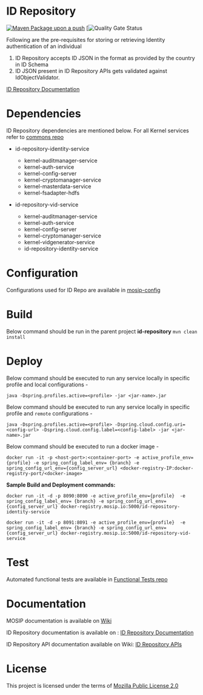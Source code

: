 # ID Repository

[![Maven Package upon a push](https://github.com/mosip/id-repository/actions/workflows/push_trigger.yml/badge.svg?branch=master)](https://github.com/mosip/id-repository/actions/workflows/push_trigger.yml)
[![Quality Gate Status](https://sonarcloud.io/api/project_badges/measure?branch=master&id=mosip_id-repository)

Following are the pre-requisites for storing or retrieving Identity authentication of an individual

1. ID Repository accepts ID JSON in the format as provided by the country in ID Schema
2. ID JSON present in ID Repository APIs gets validated against IdObjectValidator.

[ID Repository Documentation](https://docs.mosip.io/platform/modules/id-repository)

# Dependencies
ID Repository dependencies are mentioned below.  For all Kernel services refer to [commons repo](https://github.com/mosip/commons)

* id-repository-identity-service
    *  kernel-auditmanager-service 
    *  kernel-auth-service 
    *  kernel-config-server
    *  kernel-cryptomanager-service
    *  kernel-masterdata-service
    *  kernel-fsadapter-hdfs

* id-repository-vid-service
    *  kernel-auditmanager-service 
    *  kernel-auth-service 
    *  kernel-config-server
    *  kernel-cryptomanager-service
    *  kernel-vidgenerator-service
    *  id-repository-identity-service
    
# Configuration
Configurations used for ID Repo are available in [mosip-config](https://github.com/mosip/mosip-config)

# Build
Below command should be run in the parent project **id-repository**
`mvn clean install`

# Deploy
Below command should be executed to run any service locally in specific profile and local configurations - 
```
java -Dspring.profiles.active=<profile> -jar <jar-name>.jar
```

Below command should be executed to run any service locally in specific profile and `remote` configurations - 
```
java -Dspring.profiles.active=<profile> -Dspring.cloud.config.uri=<config-url> -Dspring.cloud.config.label=<config-label> -jar <jar-name>.jar
```

Below command should be executed to run a docker image - 
```
docker run -it -p <host-port>:<container-port> -e active_profile_env={profile} -e spring_config_label_env= {branch} -e spring_config_url_env={config_server_url} <docker-registry-IP:docker-registry-port/<docker-image>
```

**Sample Build and Deployment commands:**

```
docker run -it -d -p 8090:8090 -e active_profile_env={profile}  -e spring_config_label_env= {branch} -e spring_config_url_env={config_server_url} docker-registry.mosip.io:5000/id-repository-identity-service

docker run -it -d -p 8091:8091 -e active_profile_env={profile}  -e spring_config_label_env= {branch} -e spring_config_url_env={config_server_url} docker-registry.mosip.io:5000/id-repository-vid-service
```

# Test
Automated functional tests are available in [Functional Tests repo](https://github.com/mosip/mosip-functional-tests)

# Documentation
MOSIP documentation is available on [Wiki](https://docs.mosip.io/platform)

ID Repository documentation is available on : [ID Repository Documentation](https://docs.mosip.io/platform/modules/id-repository)

ID Repository API documentation available on Wiki: [ID Repository APIs](https://docs.mosip.io/platform/apis/id-repository-apis)

# License
This project is licensed under the terms of [Mozilla Public License 2.0](https://github.com/mosip/commons/blob/master/LICENSE)
